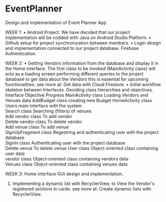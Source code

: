 # EventPlanner
Design and implementation of Event Planner App 

WEEK 1:
•	 Android Project.
We have decided that our project implementation will be codded with Java on Android Studio Platform.
•	 Github setup for project synchronization between members.
•	 Login design and implementation connected to our project database.
Firebase Authentication.

WEEK 2:
•	 Getting Vendors information from the database and display it in the Home interface.
The first class to be invoked (MainActivity class) will acts as a loading screen performing different queries to the project database to get data about the Vendors
this is essential for upcoming functionalities. see more at: Get data with Cloud Firestore.
•	 initial workflow skeleton between Interfaces.
Deciding class hierarchies and objectives.
Interface	Objective	Progress
MainActivity class	Loading Vendors and Venues data	
AddBudget class	creating new Budget	
HomeActivity class	Users main interface with the system	
Search class	Searching (filters) of venues	
Add vendor class	To add  vendor	
Delete vendor class	To delete vendor	
Add venue class	To add  venue	
SignUpFragment class	Regestring and authenticating user with the project database	
SignIn class	Authenticating user with the project database	
Delete venue	To delete venue	
User class	Object-oriented class containing user data	
vendor class	Object-oriented class containing vendors data	
Venues class	Object-oriented class containing venues data	

WEEK 3:
 Home interface GUI design and implementation.
1.	Implementing a dynamic list with RecyclerView, to View the Vendor's registered sections in cards. see more at: Create dynamic lists with RecyclerView.
